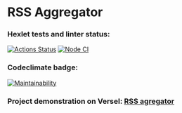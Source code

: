 # RSS Aggregator

### Hexlet tests and linter status:
[![Actions Status](https://github.com/KatKaterina/frontend-project-lvl3/workflows/hexlet-check/badge.svg)](https://github.com/KatKaterina/frontend-project-lvl3/actions) [![Node CI](https://github.com/KatKaterina/frontend-project-lvl3/actions/workflows/nodejs.yml/badge.svg)](https://github.com/KatKaterina/frontend-project-lvl3/actions/workflows/nodejs.yml)

### Codeclimate badge:
[![Maintainability](https://api.codeclimate.com/v1/badges/1966660a6f7c9ed02dff/maintainability)](https://codeclimate.com/github/KatKaterina/frontend-project-lvl3/maintainability)

### Project demonstration on Versel: [RSS agregator](https://frontend-project-lvl3-omega-two.vercel.app/)